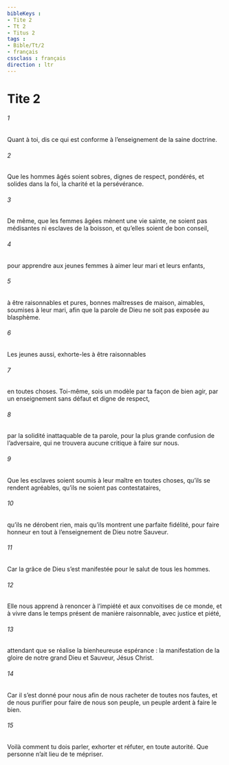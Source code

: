 ```yaml
---
bibleKeys : 
- Tite 2
- Tt 2
- Titus 2
tags : 
- Bible/Tt/2
- français
cssclass : français
direction : ltr
---
```


# Tite 2

###### 1
Quant à toi, dis ce qui est conforme à l’enseignement de la saine doctrine.
###### 2
Que les hommes âgés soient sobres, dignes de respect, pondérés, et solides dans la foi, la charité et la persévérance.
###### 3
De même, que les femmes âgées mènent une vie sainte, ne soient pas médisantes ni esclaves de la boisson, et qu’elles soient de bon conseil,
###### 4
pour apprendre aux jeunes femmes à aimer leur mari et leurs enfants,
###### 5
à être raisonnables et pures, bonnes maîtresses de maison, aimables, soumises à leur mari, afin que la parole de Dieu ne soit pas exposée au blasphème.
###### 6
Les jeunes aussi, exhorte-les à être raisonnables
###### 7
en toutes choses. Toi-même, sois un modèle par ta façon de bien agir, par un enseignement sans défaut et digne de respect,
###### 8
par la solidité inattaquable de ta parole, pour la plus grande confusion de l’adversaire, qui ne trouvera aucune critique à faire sur nous.
###### 9
Que les esclaves soient soumis à leur maître en toutes choses, qu’ils se rendent agréables, qu’ils ne soient pas contestataires,
###### 10
qu’ils ne dérobent rien, mais qu’ils montrent une parfaite fidélité, pour faire honneur en tout à l’enseignement de Dieu notre Sauveur.
###### 11
Car la grâce de Dieu s’est manifestée pour le salut de tous les hommes.
###### 12
Elle nous apprend à renoncer à l’impiété et aux convoitises de ce monde, et à vivre dans le temps présent de manière raisonnable, avec justice et piété,
###### 13
attendant que se réalise la bienheureuse espérance : la manifestation de la gloire de notre grand Dieu et Sauveur, Jésus Christ.
###### 14
Car il s’est donné pour nous afin de nous racheter de toutes nos fautes, et de nous purifier pour faire de nous son peuple, un peuple ardent à faire le bien.
###### 15
Voilà comment tu dois parler, exhorter et réfuter, en toute autorité. Que personne n’ait lieu de te mépriser.
